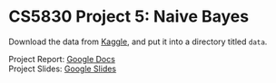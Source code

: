 # CS5830 Project 5: Naive Bayes

Download the data from [Kaggle](https://www.kaggle.com/datasets/saurabhshahane/fake-news-classification), and put it into a directory titled `data`.

Project Report: [Google Docs](https://docs.google.com/document/d/1OSZIm426KwYPxvrDqtqT25ZXS-szDG9Vbm4Av69m5Kw/edit?usp=sharing)  
Project Slides: [Google Slides](https://docs.google.com/presentation/d/1-xvMC93AXKsPXSSLWMR45efZsofPl0hkKLY1H5xrLpQ/edit?usp=sharing)
